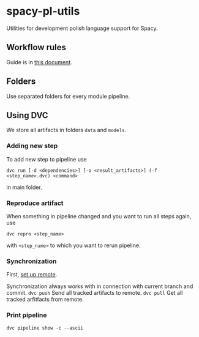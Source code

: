 # spacy-pl-utils
Utilities for development polish language support for Spacy.

## Workflow rules  
Guide is in [this document](https://paper.dropbox.com/doc/Workflow--AQ6bVcDYPRLspZliKCy5kghwAQ-e06Nxsm3ymjd6Y1IKlm24).  

## Folders
Use separated folders for every module pipeline.

## Using DVC
We store all artifacts in folders `data` and `models`.
### Adding new step
To add new step to pipeline use 

```dvc run [-d <dependencies>] [-o <result_artifacts>] (-f <step_name>.dvc) <command>```

in main folder.
### Reproduce artifact
When something in pipeline changed and you want to run all steps again, use 

`dvc repro <step_name>`

with `<step_name>` to which you want to rerun pipeline.

### Synchronization
First, [set up remote](https://paper.dropbox.com/doc/Access-to-s3--AQ5lLyOsM_xbtNZLgtwbna1LAg-kp68Pmahp3XIIyet2arA5).


Synchronization always works with in connection with current branch and commit.
```dvc push```
Send all tracked artifacts to remote.
```dvc pull```
Get all tracked arfitfacts from remote.
### Print pipeline
```dvc pipeline show -c --ascii```


